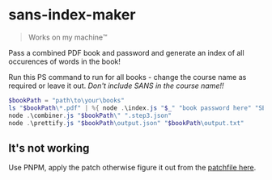 # sans-index-maker
> Works on my machine™️

Pass a combined PDF book and password and generate an index of all occurences of words in the book!

Run this PS command to run for all books - change the course name as required or leave it out. *Don't include SANS in the course name!!*
```powershell
$bookPath = "path\to\your\books"
ls "$bookPath\*.pdf" | %{ node .\index.js "$_" "book password here" "SEC123 Course Title: Another One Down, Four More To Go" }
node .\combiner.js "$bookPath\" ".step3.json"
node .\prettify.js "$bookPath\output.json" "$bookPath\output.txt"
```

## It's not working

Use PNPM, apply the patch otherwise figure it out from the [patchfile here](patches/pdf-parse-pages@1.1.3.patch).